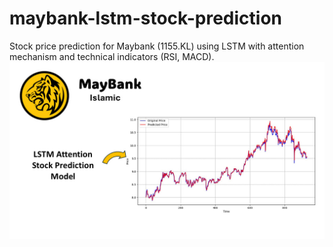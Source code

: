 # maybank-lstm-stock-prediction
Stock price prediction for Maybank (1155.KL) using LSTM with attention mechanism and technical indicators (RSI, MACD).
![Maybank LSTM Banner](https://github.com/Tahanijabir/maybank-lstm-stock-prediction/blob/main/animationmaybank%20(1).jpg?raw=true)

